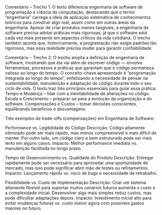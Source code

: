 Comentário – Trecho 1:
O texto diferencia engenharia de software de programação e ciência da computação, destacando que o termo “engenharia” carrega a ideia de aplicação sistemática de conhecimentos teóricos para construir algo real, assim como em outras áreas da engenharia. Apesar de criar produtos menos tangíveis, a engenharia de software precisa adotar práticas mais rigorosas, já que o software está cada vez mais presente em aspectos críticos da vida cotidiana. O trecho também aponta que, historicamente, a programação não exigia padrões tão rigorosos, mas essa realidade precisa mudar para garantir confiabilidade.

Comentário – Trecho 2:
O trecho amplia a definição de engenharia de software, mostrando que ela vai além de escrever código — envolve ferramentas, processos e práticas que garantam que o código permaneça valioso ao longo do tempo. O conceito-chave apresentado é “programação integrada ao longo do tempo”, enfatizando a necessidade de pensar na sustentabilidade, manutenção e adaptação do código durante todo o seu ciclo de vida. O texto traz três princípios essenciais para guiar essa prática:
Tempo e Mudança – lidar com a inevitabilidade de alterações no código.
Escala e Crescimento – preparar-se para a evolução da organização e do software.
Compensações e Custos – tomar decisões conscientes, equilibrando benefícios e desvantagens.

Três exemplos de trade-offs (compensações) em Engenharia de Software:

Performance vs. Legibilidade do Código
Descrição: Código altamente otimizado pode ser mais rápido, mas menos compreensível e mais difícil de manter. Por outro lado, um código claro e bem estruturado pode ser mais lento em alguns casos.
Impacto: Melhor performance imediata vs. manutenção facilitada no longo prazo.

Tempo de Desenvolvimento vs. Qualidade do Produto
Descrição: Entregar rapidamente pode ser necessário para aproveitar uma oportunidade de mercado, mas isso pode significar abrir mão de testes ou refinamentos.
Impacto: Lançamento rápido vs. risco de bugs e necessidade de retrabalho.

Flexibilidade vs. Custo de Implementação
Descrição: Criar um sistema altamente flexível para suportar muitos cenários futuros aumenta o custo e a complexidade inicial. Desenvolver algo mais simples reduz custos, mas pode dificultar adaptações depois.
Impacto: Investimento inicial alto para evitar mudanças futuras vs. custo menor agora com possíveis gastos maiores no futuro.